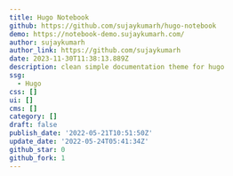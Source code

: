 ```yaml
---
title: Hugo Notebook
github: https://github.com/sujaykumarh/hugo-notebook
demo: https://notebook-demo.sujaykumarh.com/
author: sujaykumarh
author_link: https://github.com/sujaykumarh
date: 2023-11-30T11:38:13.889Z
description: clean simple documentation theme for hugo
ssg:
  - Hugo
css: []
ui: []
cms: []
category: []
draft: false
publish_date: '2022-05-21T10:51:50Z'
update_date: '2022-05-24T05:41:34Z'
github_star: 0
github_fork: 1
---
```

